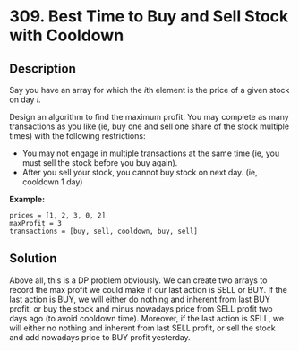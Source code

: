 # 309. Best Time to Buy and Sell Stock with Cooldown

## Description

Say you have an array for which the *i*th element is the price of a given stock on day *i*.

Design an algorithm to find the maximum profit. You may complete as many transactions as you like (ie, buy one and sell one share of the stock multiple times) with the following restrictions:

- You may not engage in multiple transactions at the same time (ie, you must sell the stock before you buy again).
- After you sell your stock, you cannot buy stock on next day. (ie, cooldown 1 day)

**Example:**

``` text
prices = [1, 2, 3, 0, 2]
maxProfit = 3
transactions = [buy, sell, cooldown, buy, sell]
```

## Solution

Above all, this is a DP problem obviously. We can create two arrays to record the max profit we could make if our last action is SELL or BUY. If the last action is BUY, we will either do nothing and inherent from last BUY profit, or buy the stock and minus nowadays price from SELL profit two days ago (to avoid cooldown time). Moreover, if the last action is SELL, we will either no nothing and inherent from last SELL profit, or sell the stock and add nowadays price to BUY profit yesterday. 
